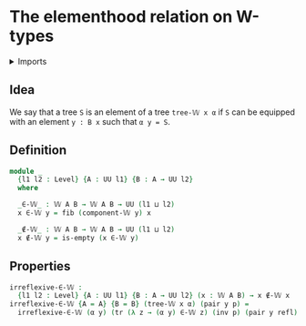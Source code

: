 #  The elementhood relation on W-types

<details><summary>Imports</summary>
```agda
module trees.elementhood-relation-w-types where
open import foundation.dependent-pair-types
open import foundation.empty-types
open import foundation.fibers-of-maps
open import foundation.identity-types
open import foundation.universe-levels
open import trees.w-types
```
</details>

## Idea

We say that a tree `S` is an element of a tree `tree-𝕎 x α` if `S` can be equipped with an element `y : B x` such that `α y = S`.

## Definition

```agda
module _
  {l1 l2 : Level} {A : UU l1} {B : A → UU l2}
  where

  _∈-𝕎_ : 𝕎 A B → 𝕎 A B → UU (l1 ⊔ l2)
  x ∈-𝕎 y = fib (component-𝕎 y) x

  _∉-𝕎_ : 𝕎 A B → 𝕎 A B → UU (l1 ⊔ l2)
  x ∉-𝕎 y = is-empty (x ∈-𝕎 y)
```

## Properties

```agda
irreflexive-∈-𝕎 :
  {l1 l2 : Level} {A : UU l1} {B : A → UU l2} (x : 𝕎 A B) → x ∉-𝕎 x
irreflexive-∈-𝕎 {A = A} {B = B} (tree-𝕎 x α) (pair y p) =
  irreflexive-∈-𝕎 (α y) (tr (λ z → (α y) ∈-𝕎 z) (inv p) (pair y refl))
```
